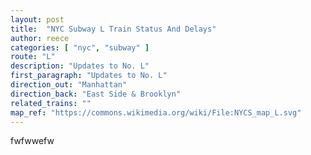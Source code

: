 ```yaml
---
layout: post
title:  "NYC Subway L Train Status And Delays"
author: reece
categories: [ "nyc", "subway" ]
route: "L"
description: "Updates to No. L"
first_paragraph: "Updates to No. L"
direction_out: "Manhattan"
direction_back: "East Side & Brooklyn"
related_trains: ""
map_ref: "https://commons.wikimedia.org/wiki/File:NYCS_map_L.svg"
---
```


fwfwwefw
